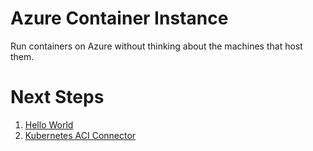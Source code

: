 # Azure Container Instance

Run containers on Azure without thinking about the machines that host them.

# Next Steps

  1. [Hello World](create/README.md)
  2. [Kubernetes ACI Connector](create-k8-connector/README.md)
  
